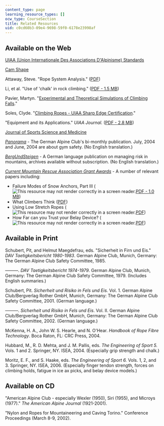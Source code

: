 ```yaml
---
content_type: page
learning_resource_types: []
ocw_type: CourseSection
title: Related Resources
uid: c0cd60b3-09e4-9698-59f0-6178e23998af
---
```


Available on the Web
--------------------

[UIAA (Union Internationale Des Associations D'Alpinisme) Standards](https://www.theuiaa.org/safety-standards/)

[Cam Shape](http://web.mit.edu/custer/www/rocking/cams/cams.html)

Attaway, Steve. "Rope System Analysis." ([PDF](http://www.jrre.org/ropes_101.pdf))

Li, et al. "Use of 'chalk' in rock climbing." ([PDF - 1.5 MB](http://www.sportex.bham.ac.uk/staff/lifx_files/Coeff%20friction%20climbing%20JSS%202001.pdf))

Pavier, Martyn. "[Experimental and Theoretical Simulations of Climbing Falls](http://personal.strath.ac.uk/andrew.mclaren/Pavier.pdf)."

Soles, Clyde. "[Climbing Ropes - UIAA Sharp Edge Certification](http://www.snewsnet.com/news/web-extras-climbing-ropes-uiaa-sharp-edge-certification/)."

"Equipment and its Applications." _UIAA Journal._ ([PDF - 2.8 MB](https://www.yumpu.com/en/document/read/22908972/equipment-and-its-application-equipment-and-its-application))

[Journal of Sports Science and Medicine](http://www.jssm.org/)

[_Panorama_](http://www.alpenverein.de/DAV-Services/Panorama-Magazin/Panorama-Archiv/) - The German Alpine Club's bi-monthly publication. July, 2004 and June, 2004 are about gym safety. (No English translation.)

[_BergUndSteigen_](http://www.bergundsteigen.at/archiv.php) - A German language publication on managing risk in mountains, archives available without subscription. (No English translation.)

[_Current Mountain Rescue Association Grant Awards_](https://mra.org/member-service/grant-information/current-grants/) - A number of relevant papers including:

*   Failure Modes of Snow Anchors, Part III (![This resource may not render correctly in a screen reader.](/images/inacessible.gif)[PDF - 1.0 MB](http://www.itrsonline.org/PapersFolder/2005/Fortini2005_ITRSAbstract.pdf))
*   What Climbers Think ([PDF](http://mra.org/wp-content/uploads/2016/05/WhatClimbersThink.pdf))
*   Using Low Stretch Ropes (![This resource may not render correctly in a screen reader.](/images/inacessible.gif)[PDF](http://www.itrsonline.org/PapersFolder/2005/SmithBlaine2005_ITRSAbstract.pdf))
*   How Far can you Trust your Belay Device? (![This resource may not render correctly in a screen reader.](/images/inacessible.gif)[PDF](http://www.caves.org/section/vertical/nh/51/Hang_Em_High_Final.pdf))

Available in Print
------------------

Schubert, Pit, and Helmut Maegdefrau, eds. "Sicherheit in Firn und Eis." _DAV Taetigkeitsbericht 1980-1983_. German Alpine Club, Munich, Germany: The German Alpine Club Safety Committee, 1985.

———. _DAV Taetigkeitsbericht 1974-1979_. German Alpine Club, Munich, Germany: The German Alpine Club Safety Committee, 1979. (Includes English summaries.)

Schubert, Pit. _Sicherheit und Risiko in Fels und Eis._ Vol. 1. German Alpine Club/Bergverlag Rother GmbH, Munich, Germany: The German Alpine Club Safety Committee, 2001. (German language.)

———. _Sicherheit und Risiko in Fels und Eis_. Vol. II. German Alpine Club/Bergverlag Rother GmbH, Munich, Germany: The German Alpine Club Safety Committee, 2002. (German language.)

McKenna, H. A., John W. S. Hearle, and N. O'Hear. _Handbook of Rope Fibre Technology_. Boca Raton, FL: CRC Press, 2004.

Hubbard, M., R. D. Mehta, and J. M. Pallis, eds. _The Engineering of Sport 5._ Vols. 1 and 2. Springer, NY. ISEA, 2004. (Especially grip strength and chalk.)

Moritz, E. F., and S. Haake, eds. _The Engineering of Sport 6._ Vols. 1, 2, and 3. Springer, NY. ISEA, 2006. (Especially finger tendon strength, forces on climbing holds, fatigue in ice ax picks, and belay device models.)

Available on CD
---------------

"American Alpine Club - especially Wexler (1950), Siri (1955), and Microys (1977)." _The American Alpine Journal_ (1921-2001).

"Nylon and Ropes for Mountaineering and Caving Torino." Conference Proceedings (March 8-9, 2002).